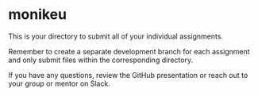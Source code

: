 # monikeu

This is your directory to submit all of your individual assignments.

Remember to create a separate development branch for each assignment and only
submit files within the corresponding directory.

If you have any questions, review the GitHub presentation or reach out to your
group or mentor on Slack.
